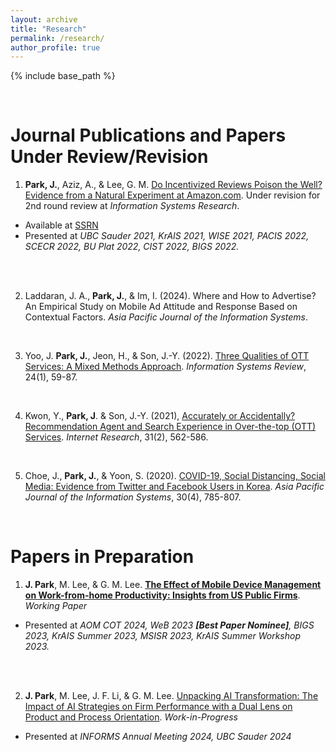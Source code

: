 ```yaml
---
layout: archive
title: "Research"
permalink: /research/
author_profile: true
---
```


{% include base_path %}

<br>

Journal Publications and Papers Under Review/Revision
======
  
1. <b>Park, J.</b>, Aziz, A., & Lee, G. M. [Do Incentivized Reviews Poison the Well? Evidence from a Natural Experiment at Amazon.com](https://jaecheol-park.github.io/workingpapers/IncentivizedReviews). Under revision for 2nd round review at <i>Information Systems Research</i>.  
- Available at [SSRN](https://papers.ssrn.com/abstract=4718932)
- Presented at <i>UBC Sauder 2021, KrAIS 2021, WISE 2021, PACIS 2022, SCECR 2022, BU Plat 2022, CIST 2022, BIGS 2022.</i>

<br>
<br>

2. Laddaran, J. A., <b>Park, J.</b>, & Im, I. (2024). Where and How to Advertise? An Empirical Study on Mobile Ad Attitude and Response Based on Contextual Factors. <i>Asia Pacific Journal of the Information Systems</i>.  

<br>

3. Yoo, J. <b>Park, J.</b>, Jeon, H., & Son, J.-Y. (2022). [Three Qualities of OTT Services: A Mixed Methods Approach](https://www.earticle.net/Article/A408905). <i>Information Systems Review</i>, 24(1), 59-87.  

<br>

4. Kwon, Y., <b>Park, J</b>. & Son, J.-Y. (2021), [Accurately or Accidentally? Recommendation Agent and Search Experience in Over-the-top (OTT) Services](https://www.emerald.com/insight/content/doi/10.1108/INTR-03-2020-0127/full/html). <i>Internet Research</i>, 31(2), 562-586.  

<br>

5. Choe, J., <b>Park, J.</b>, & Yoon, S. (2020). [COVID-19, Social Distancing, Social Media: Evidence from Twitter and Facebook Users in Korea](https://www.earticle.net/Article/A387912). <i>Asia Pacific Journal of the Information Systems</i>, 30(4), 785-807.  

<br>

Papers in Preparation
======
  
1. <b>J. Park</b>, M. Lee, & G. M. Lee. [<b>The Effect of Mobile Device Management on Work-from-home Productivity: Insights from US Public Firms</b>](https://jaecheol-park.github.io/workingpapers/MDM). <i>Working Paper</i>
- Presented at <i>AOM COT 2024, WeB 2023 <b>[Best Paper Nominee]</b>, BIGS 2023, KrAIS Summer 2023, MSISR 2023, KrAIS Summer Workshop 2023.</i>

<br>
<br>

2. <b>J. Park</b>, M. Lee, J. F. Li, & G. M. Lee. [Unpacking AI Transformation: The Impact of AI Strategies on Firm Performance with a Dual Lens on Product and Process Orientation](https://jaecheol-park.github.io/workingpapers/AIOrientation). <i>Work-in-Progress</i>
- Presented at <i>INFORMS Annual Meeting 2024, UBC Sauder 2024</i>

<br>

